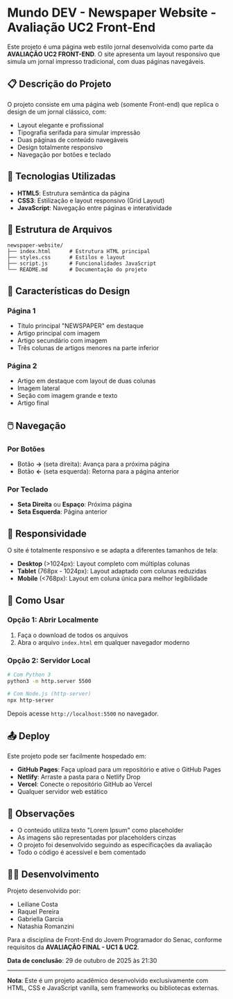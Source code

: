 # Mundo DEV - Newspaper Website - Avaliação UC2 Front-End

Este projeto é uma página web estilo jornal desenvolvida como parte da **AVALIAÇÃO UC2 FRONT-END**. O site apresenta um layout responsivo que simula um jornal impresso tradicional, com duas páginas navegáveis.

## 📋 Descrição do Projeto

O projeto consiste em uma página web (somente Front-end) que replica o design de um jornal clássico, com:

- Layout elegante e profissional
- Tipografia serifada para simular impressão
- Duas páginas de conteúdo navegáveis
- Design totalmente responsivo
- Navegação por botões e teclado

## 🚀 Tecnologias Utilizadas

- **HTML5**: Estrutura semântica da página
- **CSS3**: Estilização e layout responsivo (Grid Layout)
- **JavaScript**: Navegação entre páginas e interatividade

## 📁 Estrutura de Arquivos

```
newspaper-website/
├── index.html      # Estrutura HTML principal
├── styles.css      # Estilos e layout
├── script.js       # Funcionalidades JavaScript
└── README.md       # Documentação do projeto
```

## 🎨 Características do Design

### Página 1
- Título principal "NEWSPAPER" em destaque
- Artigo principal com imagem
- Artigo secundário com imagem
- Três colunas de artigos menores na parte inferior

### Página 2
- Artigo em destaque com layout de duas colunas
- Imagem lateral
- Seção com imagem grande e texto
- Artigo final

## 🖱️ Navegação

### Por Botões
- Botão **→** (seta direita): Avança para a próxima página
- Botão **←** (seta esquerda): Retorna para a página anterior

### Por Teclado
- **Seta Direita** ou **Espaço**: Próxima página
- **Seta Esquerda**: Página anterior

## 📱 Responsividade

O site é totalmente responsivo e se adapta a diferentes tamanhos de tela:

- **Desktop** (>1024px): Layout completo com múltiplas colunas
- **Tablet** (768px - 1024px): Layout adaptado com colunas reduzidas
- **Mobile** (<768px): Layout em coluna única para melhor legibilidade

## 🔧 Como Usar

### Opção 1: Abrir Localmente
1. Faça o download de todos os arquivos
2. Abra o arquivo `index.html` em qualquer navegador moderno

### Opção 2: Servidor Local
```bash
# Com Python 3
python3 -m http.server 5500

# Com Node.js (http-server)
npx http-server
```

Depois acesse `http://localhost:5500` no navegador.

## 📤 Deploy

Este projeto pode ser facilmente hospedado em:

- **GitHub Pages**: Faça upload para um repositório e ative o GitHub Pages
- **Netlify**: Arraste a pasta para o Netlify Drop
- **Vercel**: Conecte o repositório GitHub ao Vercel
- Qualquer servidor web estático

## 📝 Observações

- O conteúdo utiliza texto "Lorem Ipsum" como placeholder
- As imagens são representadas por placeholders cinzas
- O projeto foi desenvolvido seguindo as especificações da avaliação
- Todo o código é acessível e bem comentado

## 👨‍💻 Desenvolvimento

Projeto desenvolvido por:
- Leiliane Costa
- Raquel Pereira
- Gabriella Garcia
- Natashia Romanzini

Para a disciplina de Front-End do Jovem Programador do Senac, conforme requisitos da **AVALIAÇÃO FINAL - UC1 & UC2**.

**Data de conclusão**: 29 de outubro de 2025 às 21:30

---

**Nota**: Este é um projeto acadêmico desenvolvido exclusivamente com HTML, CSS e JavaScript vanilla, sem frameworks ou bibliotecas externas.

